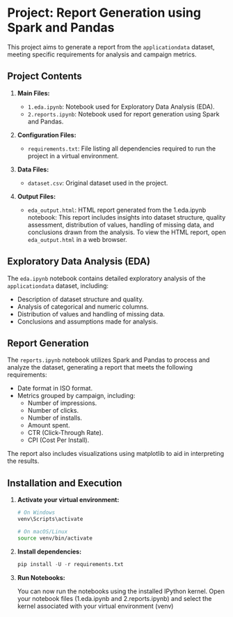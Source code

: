 # Project: Report Generation using Spark and Pandas

This project aims to generate a report from the `applicationdata` dataset, meeting specific requirements for analysis and campaign metrics.

## Project Contents

1. **Main Files:**
   - `1.eda.ipynb`: Notebook used for Exploratory Data Analysis (EDA).
   - `2.reports.ipynb`: Notebook used for report generation using Spark and Pandas.

2. **Configuration Files:**
   - `requirements.txt`: File listing all dependencies required to run the project in a virtual environment.

3. **Data Files:**
   - `dataset.csv`: Original dataset used in the project.

4. **Output Files:**
   - `eda_output.html`: HTML report generated from the 1.eda.ipynb notebook: This report includes insights into dataset structure, quality assessment, distribution of values, handling of missing data, and conclusions drawn from the analysis.
   To view the HTML report, open `eda_output.html` in a web browser.

## Exploratory Data Analysis (EDA)

The `eda.ipynb` notebook contains detailed exploratory analysis of the `applicationdata` dataset, including:

- Description of dataset structure and quality.
- Analysis of categorical and numeric columns.
- Distribution of values and handling of missing data.
- Conclusions and assumptions made for analysis.

## Report Generation

The `reports.ipynb` notebook utilizes Spark and Pandas to process and analyze the dataset, generating a report that meets the following requirements:

- Date format in ISO format.
- Metrics grouped by campaign, including:
  - Number of impressions.
  - Number of clicks.
  - Number of installs.
  - Amount spent.
  - CTR (Click-Through Rate).
  - CPI (Cost Per Install).

The report also includes visualizations using matplotlib to aid in interpreting the results.

## Installation and Execution

1. **Activate your virtual environment:**

   ```bash
   # On Windows
   venv\Scripts\activate

   # On macOS/Linux
   source venv/bin/activate

2. **Install dependencies:**
   ```python
   pip install -U -r requirements.txt

3. **Run Notebooks:**

   You can now run the notebooks using the installed IPython kernel. 
   Open your notebook files (1.eda.ipynb and 2.reports.ipynb) and select the kernel associated with your virtual environment (venv)
   